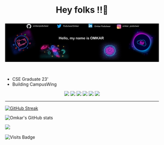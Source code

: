 # <p align="center"> Hey folks !!👋  </p>

<p align="center">
<img src="https://github.com/omkarpodutwar/omkarpodutwar/blob/main/ln.jpg">
 </p>
 
 <br>
 
 <ul>
  <li>CSE Graduate 23'</li>
 <li>Building CampusWing</li>
</ul>

<p align="center">
<img src="https://img.shields.io/badge/CSS-1572B6?style=for-the-badge&logo=css3&logoColor=white](https://img.shields.io/badge/SpringBoot-008000?style=for-the-badge&logo=springboot&labelColor=white">
<img src="https://img.shields.io/badge/JavaScript-323330?style=for-the-badge&logo=javascript&logoColor=F7DF1E">
<img src="https://img.shields.io/badge/Java-ED8B00?style=for-the-badge&logo=java&logoColor=white">
<img src="https://img.shields.io/badge/Bootstrap-563D7C?style=for-the-badge&logo=bootstrap&logoColor=white">
<img src="https://img.shields.io/badge/Visual_Studio-5C2D91?style=for-the-badge&logo=visual%20studio&logoColor=white">
<img src="https://img.shields.io/badge/GIT-E44C30?style=for-the-badge&logo=git&logoColor=white">
<!-- <img src=""> -->
 </p>
 
 <hr>
 
 [![GitHub Streak](https://github-readme-streak-stats.herokuapp.com/?user=omkarpodutwar&theme=radical)](https://git.io/streak-stats) 

![Omkar's GitHub stats](https://github-readme-stats.vercel.app/api?username=omkarpodutwar&show_icons=true&theme=radical)

 <img src="https://activity-graph.herokuapp.com/graph?username=omkarpodutwar&bg_color=FFFFFF&color=000000&line=000000&point=00FF00"></div>
 
 ![Visits Badge](https://badges.pufler.dev/visits/omkarpodutwar/omkarpodutwar)
<!--
**omkarpodutwar/omkarpodutwar** is a ✨ _special_ ✨ repository because its `README.md` (this file) appears on your GitHub profile.

Here are some ideas to get you started:

- 🔭 I’m currently working on ...
- 🌱 I’m currently learning ...
- 👯 I’m looking to collaborate on ...
- 🤔 I’m looking for help with ...
- 💬 Ask me about ...
- 📫 How to reach me: ...
- 😄 Pronouns: ...
- ⚡ Fun fact: ...
-->
